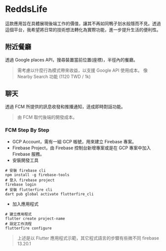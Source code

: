 # ReddsLife

這款應用旨在具體展現後端工作的價值，讓其不再如同鴨子划水般隱而不見。透過這個平台，我希望將日常的技術想法轉化為實際功能，進一步提升生活的便利性。

## 附近餐廳

透過 Google places API，搜尋裝置當前位置(座標)，半徑內的餐廳。

> 需考慮以什麼行為模式帶來收益，以支援 Google API 使用成本。
> 像 Nearby Search 功能 (1120 TWD / 1k)

## 聊天

透過 FCM 所提供的訊息收發和推播通知，逹成即時對話功能。

> 由 FCM 取代後端的開發成本。

### FCM Step By Step

- GCP Account，需有一組 GCP 帳號，用來建立 Firebase 專案。
- Firebase Project，由 Firebase 控制台新增專案或是在 GCP 專案中加入 Firebase 服務。
- 安裝開發工具

```
# 安裝 firebase cli
npm install -g firebase-tools
# 登入 firebase project
firebase login
# 安裝 flutterfire cli
dart pub global activate flutterfire_cli
```

- 加入應用程式

```
# 建立應用程式
flutter create project-name
# 設定工作流程
flutterfire configure
```

> 上述是以 Flutter 應用程式示範，其它程式語言的步驟有些微不同
> firebase 13.20.1
